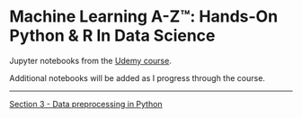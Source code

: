 # Machine Learning A-Z™: Hands-On Python & R In Data Science
Jupyter notebooks from the [Udemy course](https://www.udemy.com/course/machinelearning).  

Additional notebooks will be added as I progress through the course.

---

[Section 3 - Data preprocessing in Python](https://github.com/jlleonr/ml_az/tree/master/Section%203%20-%20Data%20preprocessing%20in%20Python)
